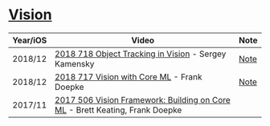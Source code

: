 


# [Vision](https://developer.apple.com/documentation/vision)


Year/iOS|Video|Note
---|---|---
2018/12|[2018 718 Object Tracking in Vision](https://developer.apple.com/videos/play/wwdc2018/716) - Sergey Kamensky|[Note](2018-716-object-tracking-in-vision)
2018/12|[2018 717 Vision with Core ML](https://developer.apple.com/videos/play/wwdc2018/717) - Frank Doepke|[Note](2018-717-vision-with-core-ml)
2017/11|[2017 506 Vision Framework: Building on Core ML](https://developer.apple.com/videos/play/wwdc2017/506/) - Brett Keating, Frank Doepke